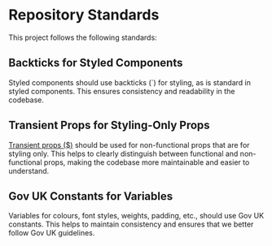 # Repository Standards

This project follows the following standards:

## Backticks for Styled Components

Styled components should use backticks (`) for styling, as is standard in styled components. This ensures consistency and readability in the codebase.

## Transient Props for Styling-Only Props

[Transient props ($)](https://styled-components.com/docs/api#transient-props) should be used for non-functional props that are for styling only.
This helps to clearly distinguish between functional and non-functional props, making the codebase more maintainable and easier to understand.

## Gov UK Constants for Variables

Variables for colours, font styles, weights, padding, etc., should use Gov UK constants. This helps to maintain consistency and ensures that we better follow Gov UK guidelines.
